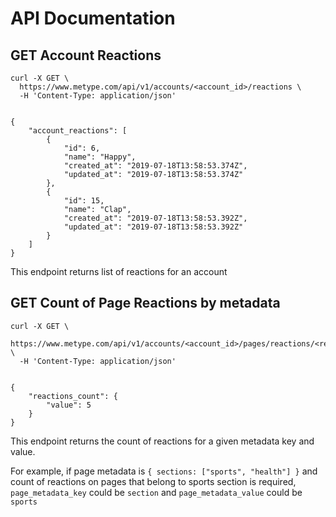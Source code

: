 # API Documentation

## GET Account Reactions

```shell--request
curl -X GET \
  https://www.metype.com/api/v1/accounts/<account_id>/reactions \
  -H 'Content-Type: application/json'
```

```shell--response

{
    "account_reactions": [
        {
            "id": 6,
            "name": "Happy",
            "created_at": "2019-07-18T13:58:53.374Z",
            "updated_at": "2019-07-18T13:58:53.374Z"
        },
        {
            "id": 15,
            "name": "Clap",
            "created_at": "2019-07-18T13:58:53.392Z",
            "updated_at": "2019-07-18T13:58:53.392Z"
        }
    ]
}
```
This endpoint returns list of reactions for an account


## GET Count of Page Reactions by metadata

```shell--request
curl -X GET \
  https://www.metype.com/api/v1/accounts/<account_id>/pages/reactions/<reaction_id>/<page_metadata_key>/<page_metadata_value>/count \
  -H 'Content-Type: application/json'
```

```shell--response

{
    "reactions_count": {
        "value": 5
    }
}
```

This endpoint returns the count of reactions for a given metadata key and value.



For example, if page metadata is
`{
  sections: ["sports", "health"]
}` and count of reactions on pages that belong to sports section is required,
`page_metadata_key` could be `section` and `page_metadata_value` could be `sports`
